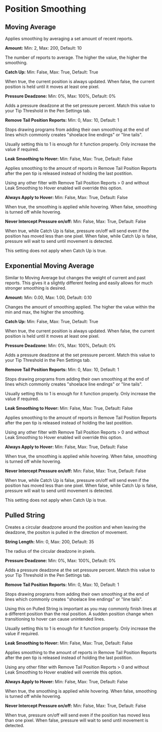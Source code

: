 # Position Smoothing

## Moving Average

Applies smoothing by averaging a set amount of recent reports.

**Amount:** Min: 2, Max: 200, Default: 10

The number of reports to average. The higher the value, the higher the smoothing.

**Catch Up:** Min: False, Max: True, Default: True

When true, the current position is always updated. When false, the current position is held until it moves at least one pixel.

**Pressure Deadzone:** Min: 0%, Max: 100%, Default: 0%

Adds a pressure deadzone at the set pressure percent. Match this value to your Tip Threshold in the Pen Settings tab.

**Remove Tail Position Reports:** Min: 0, Max: 10, Default: 1

Stops drawing programs from adding their own smoothing at the end of lines which commonly creates "shoelace line endings" or "line tails". 

Usually setting this to 1 is enough for it function properly. Only increase the value if required.

**Leak Smoothing to Hover:** Min: False, Max: True, Default: False

Applies smoothing to the amount of reports in Remove Tail Position Reports after the pen tip is released instead of holding the last postition.

Using any other filter with Remove Tail Position Reports > 0 and without Leak Smoothing to Hover enabled will override this option.

**Always Apply to Hover:** Min: False, Max: True, Default: False

When true, the smoothing is applied while hovering. When false, smoothing is turned off while hovering.

**Never Intercept Pressure on/off:** Min: False, Max: True, Default: False

When true, while Catch Up is false, pressure on/off will send even if the position has moved less than one pixel. When false, while Catch Up is false, pressure will wait to send until movement is detected. 

This setting does not apply when Catch Up is true.

## Exponential Moving Average

Similar to Moving Average but changes the weight of current and past reports. This gives it a slightly different feeling and easily allows for much stronger smoothing is desired.

**Amount:** Min: 0.00, Max: 1.00, Default: 0.10

Changes the amount of smoothing applied. The higher the value within the min and max, the higher the smoothing.

**Catch Up:** Min: False, Max: True, Default: True

When true, the current position is always updated. When false, the current position is held until it moves at least one pixel.

**Pressure Deadzone:** Min: 0%, Max: 100%, Default: 0%

Adds a pressure deadzone at the set pressure percent. Match this value to your Tip Threshold in the Pen Settings tab.

**Remove Tail Position Reports:** Min: 0, Max: 10, Default: 1

Stops drawing programs from adding their own smoothing at the end of lines which commonly creates "shoelace line endings" or "line tails". 

Usually setting this to 1 is enough for it function properly. Only increase the value if required.

**Leak Smoothing to Hover:** Min: False, Max: True, Default: False

Applies smoothing to the amount of reports in Remove Tail Position Reports after the pen tip is released instead of holding the last postition.

Using any other filter with Remove Tail Position Reports > 0 and without Leak Smoothing to Hover enabled will override this option.

**Always Apply to Hover:** Min: False, Max: True, Default: False

When true, the smoothing is applied while hovering. When false, smoothing is turned off while hovering.

**Never Intercept Pressure on/off:** Min: False, Max: True, Default: False

When true, while Catch Up is false, pressure on/off will send even if the position has moved less than one pixel. When false, while Catch Up is false, pressure will wait to send until movement is detected. 

This setting does not apply when Catch Up is true.

## Pulled String

Creates a circular deadzone around the position and when leaving the deadzone, the positon is pulled in the direction of movement.

**String Length:** Min: 0, Max: 200, Default: 35

The radius of the circular deadzone in pixels.

**Pressure Deadzone:** Min: 0%, Max: 100%, Default: 0%

Adds a pressure deadzone at the set pressure percent. Match this value to your Tip Threshold in the Pen Settings tab.

**Remove Tail Position Reports:** Min: 0, Max: 10, Default: 1

Stops drawing programs from adding their own smoothing at the end of lines which commonly creates "shoelace line endings" or "line tails". 

Using this on Pulled String is important as you may commonly finish lines at a different position than the real position. A sudden position change when transitioning to hover can cause unintended lines.

Usually setting this to 1 is enough for it function properly. Only increase the value if required.

**Leak Smoothing to Hover:** Min: False, Max: True, Default: False

Applies smoothing to the amount of reports in Remove Tail Position Reports after the pen tip is released instead of holding the last postition.

Using any other filter with Remove Tail Position Reports > 0 and without Leak Smoothing to Hover enabled will override this option.

**Always Apply to Hover:** Min: False, Max: True, Default: False

When true, the smoothing is applied while hovering. When false, smoothing is turned off while hovering.

**Never Intercept Pressure on/off:** Min: False, Max: True, Default: False

When true, pressure on/off will send even if the position has moved less than one pixel. When false, pressure will wait to send until movement is detected.